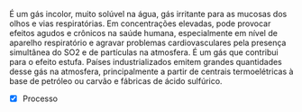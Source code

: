 É um gás incolor, muito solúvel na água, gás irritante para as mucosas dos olhos e vias respiratórias. Em concentrações elevadas, pode provocar efeitos agudos e crônicos na saúde humana, especialmente em nível de aparelho respiratório e  agravar problemas cardiovasculares pela presença simultânea do SO2 e de partículas na atmosfera. É um gás que contribui para o efeito estufa. Países industrializados emitem grandes quantidades desse gás na atmosfera, principalmente a partir de centrais termoelétricas à base de petróleo ou carvão e fábricas de ácido sulfúrico.
- [x] Processo